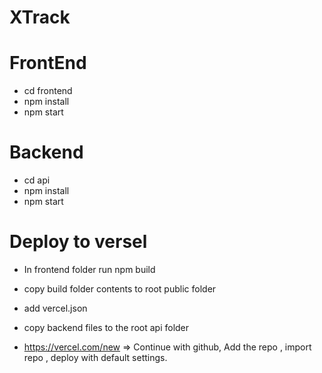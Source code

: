 # XTrack


# FrontEnd
* cd frontend
* npm install
* npm start

# Backend
* cd api
* npm install 
* npm start

# Deploy to versel
* In frontend  folder run npm build
* copy build folder contents  to  root public folder

* add vercel.json

* copy  backend files to the root api folder 

* https://vercel.com/new   => Continue with github, Add the repo , import repo , deploy with default settings. 

